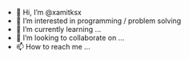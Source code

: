 - 👋 Hi, I’m @xamitksx
- 👀 I’m interested in programming / problem solving
- 🌱 I’m currently learning ...
- 💞️ I’m looking to collaborate on ...
- 📫 How to reach me ...

<!---
xamitksx/xamitksx is a ✨ special ✨ repository because its `README.md` (this file) appears on your GitHub profile.
You can click the Preview link to take a look at your changes.
--->
